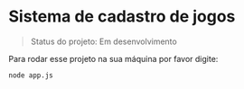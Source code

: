 # Sistema de cadastro de jogos

> Status do projeto: Em desenvolvimento

Para rodar esse projeto na sua máquina por favor digite: 

```
node app.js

```
